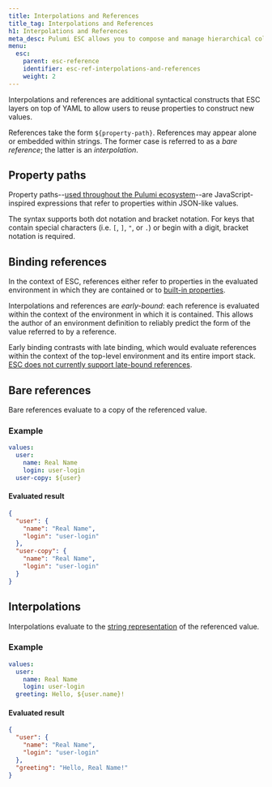 ```yaml
---
title: Interpolations and References
title_tag: Interpolations and References
h1: Interpolations and References
meta_desc: Pulumi ESC allows you to compose and manage hierarchical collections of configuration and secrets and consume them in various ways.
menu:
  esc:
    parent: esc-reference
    identifier: esc-ref-interpolations-and-references
    weight: 2
---
```


Interpolations and references are additional syntactical constructs that ESC layers on top of YAML to allow users to reuse properties to construct new values.

References take the form `${property-path}`. References may appear alone or embedded within strings. The former case is referred to as a _bare reference_; the latter is an _interpolation_.

## Property paths

Property paths--[used throughout the Pulumi ecosystem](/docs/iac/concepts/miscellaneous/property-paths)--are JavaScript-inspired expressions that refer to properties within JSON-like values.

The syntax supports both dot notation and bracket notation.
For keys that contain special characters (i.e. `[`, `]`, `"`, or `.`) or begin with a digit,
bracket notation is required.

## Binding references

In the context of ESC, references either refer to properties in the evaluated environment in which they are contained or to [built-in properties](/docs/esc/reference/builtin-properties).

Interpolations and references are _early-bound_: each reference is evaluated within the context of the environment in which it is contained. This allows the author of an environment definition to reliably predict the form of the value referred to by a reference.

Early binding contrasts with late binding, which would evaluate references within the context of the top-level environment and its entire import stack. [ESC does not currently support late-bound references](https://github.com/pulumi/esc/issues/127).

## Bare references

Bare references evaluate to a copy of the referenced value.

### Example

```yaml
values:
  user:
    name: Real Name
    login: user-login
  user-copy: ${user}
```

#### Evaluated result

```json
{
  "user": {
    "name": "Real Name",
    "login": "user-login"
  },
  "user-copy": {
    "name": "Real Name",
    "login": "user-login"
  }
}
```

## Interpolations

Interpolations evaluate to the [string representation](/docs/esc/reference/builtin-functions/fn-to-string) of the referenced value.

### Example

```yaml
values:
  user:
    name: Real Name
    login: user-login
  greeting: Hello, ${user.name}!
```

#### Evaluated result

```json
{
  "user": {
    "name": "Real Name",
    "login": "user-login"
  },
  "greeting": "Hello, Real Name!"
}
```

